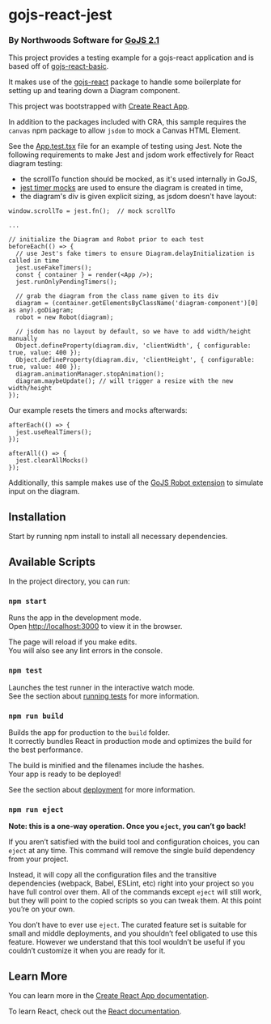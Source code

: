 # gojs-react-jest

### By Northwoods Software for [GoJS 2.1](https://gojs.net)

This project provides a testing example for a gojs-react application and is based off of [gojs-react-basic](https://github.com/NorthwoodsSoftware/gojs-react-basic).

It makes use of the [gojs-react](https://github.com/NorthwoodsSoftware/gojs-react) package to handle some boilerplate for setting up and tearing down a Diagram component.

This project was bootstrapped with [Create React App](https://github.com/facebook/create-react-app).

In addition to the packages included with CRA, this sample requires the `canvas` npm package to allow `jsdom` to mock a Canvas HTML Element.

See the [App.test.tsx](./src/App.test.tsx) file for an example of testing using Jest. Note the following requirements to make Jest and jsdom work effectively for React diagram testing:
- the scrollTo function should be mocked, as it's used internally in GoJS,
- [jest timer mocks](https://jestjs.io/docs/timer-mocks) are used to ensure the diagram is created in time,
- the diagram's div is given explicit sizing, as jsdom doesn't have layout:

```tsx
window.scrollTo = jest.fn();  // mock scrollTo

...

// initialize the Diagram and Robot prior to each test
beforeEach(() => {
  // use Jest's fake timers to ensure Diagram.delayInitialization is called in time
  jest.useFakeTimers();
  const { container } = render(<App />);
  jest.runOnlyPendingTimers();
  
  // grab the diagram from the class name given to its div
  diagram = (container.getElementsByClassName('diagram-component')[0] as any).goDiagram;
  robot = new Robot(diagram);

  // jsdom has no layout by default, so we have to add width/height manually
  Object.defineProperty(diagram.div, 'clientWidth', { configurable: true, value: 400 });
  Object.defineProperty(diagram.div, 'clientHeight', { configurable: true, value: 400 });
  diagram.animationManager.stopAnimation();
  diagram.maybeUpdate(); // will trigger a resize with the new width/height
});
```

Our example resets the timers and mocks afterwards:

```tsx
afterEach(() => {
  jest.useRealTimers();
});

afterAll(() => {
  jest.clearAllMocks()
});
```

Additionally, this sample makes use of the [GoJS Robot extension](https://gojs.net/latest/api/symbols/Robot.html) to simulate input on the diagram.

## Installation

Start by running npm install to install all necessary dependencies.

## Available Scripts

In the project directory, you can run:

### `npm start`

Runs the app in the development mode.\
Open [http://localhost:3000](http://localhost:3000) to view it in the browser.

The page will reload if you make edits.\
You will also see any lint errors in the console.

### `npm test`

Launches the test runner in the interactive watch mode.\
See the section about [running tests](https://facebook.github.io/create-react-app/docs/running-tests) for more information.

### `npm run build`

Builds the app for production to the `build` folder.\
It correctly bundles React in production mode and optimizes the build for the best performance.

The build is minified and the filenames include the hashes.\
Your app is ready to be deployed!

See the section about [deployment](https://facebook.github.io/create-react-app/docs/deployment) for more information.

### `npm run eject`

**Note: this is a one-way operation. Once you `eject`, you can’t go back!**

If you aren’t satisfied with the build tool and configuration choices, you can `eject` at any time. This command will remove the single build dependency from your project.

Instead, it will copy all the configuration files and the transitive dependencies (webpack, Babel, ESLint, etc) right into your project so you have full control over them. All of the commands except `eject` will still work, but they will point to the copied scripts so you can tweak them. At this point you’re on your own.

You don’t have to ever use `eject`. The curated feature set is suitable for small and middle deployments, and you shouldn’t feel obligated to use this feature. However we understand that this tool wouldn’t be useful if you couldn’t customize it when you are ready for it.

## Learn More

You can learn more in the [Create React App documentation](https://facebook.github.io/create-react-app/docs/getting-started).

To learn React, check out the [React documentation](https://reactjs.org/).

